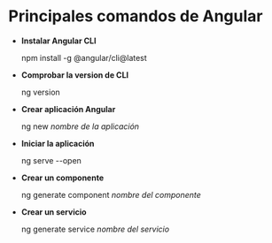 # Principales comandos de Angular

- **Instalar Angular CLI**

  npm install -g @angular/cli@latest

- **Comprobar la version de CLI**

  ng version

- **Crear aplicación Angular**

  ng new *nombre de la aplicación*

- **Iniciar la aplicación**

  ng serve --open

- **Crear un componente**

  ng generate component *nombre del componente*

- **Crear un servicio**

  ng generate service *nombre del servicio*